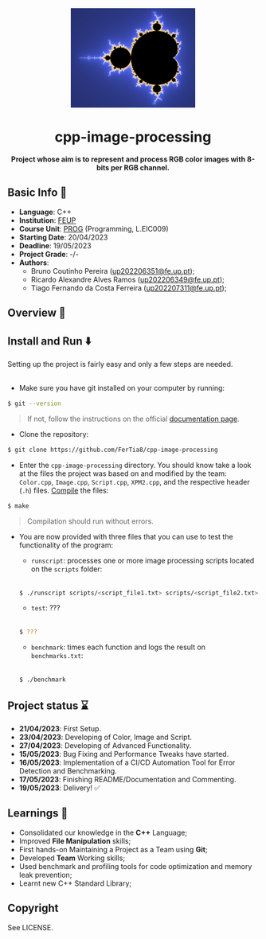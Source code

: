 <div align="center">
  <img src="https://github.com/FerTia8/cpp-image-processing/blob/main/input/mandelbrot.png?raw=true" style="object-fit:contain;weight:200px;height:200px"}>
</div>
<h1 align="center">cpp-image-processing</h1>
<p align="center"><strong>Project whose aim is to represent and process RGB color images with 8-bits per RGB channel.</strong>


## Basic Info 📝
- <b>Language</b>: C++
- <b>Institution</b>: <a href="https://sigarra.up.pt/feup/pt/web_page.inicial">FEUP</a>
- <b>Course Unit</b>: <a href="https://sigarra.up.pt/feup/en/ucurr_geral.ficha_uc_view?pv_ocorrencia_id=501671">PROG</a> (Programming, L.EIC009) 
- <b>Starting Date</b>: 20/04/2023
- <b>Deadline</b>: 19/05/2023
- <b>Project Grade</b>: -/-
- <b>Authors</b>:
  - Bruno Coutinho Pereira (up202206351@fe.up.pt);
  - Ricardo Alexandre Alves Ramos (up202206349@fe.up.pt);
  - Tiago Fernando da Costa Ferreira (up202207311@fe.up.pt);

<h2>Overview 🎯</h2>

<h2>Install and Run ⬇️</h2>
Setting up the project is fairly easy and only a few steps are needed. <br></br>

- Make sure you have git installed on your computer by running:
```sh
$ git --version
```
  > If not, follow the instructions on the official <a href="https://git-scm.com/book/en/v2/Getting-Started-Installing-Git">documentation page</a>. 

- Clone the repository:
```sh
$ git clone https://github.com/FerTia8/cpp-image-processing
```

- Enter the `cpp-image-processing` directory. You should know take a look at the files the project was based on and modified by the team: `Color.cpp`, `Image.cpp`, `Script.cpp`, `XPM2.cpp`, and the respective header (`.h`) files. <a href="https://en.wikipedia.org/wiki/Object_code">Compile</a> the files:
```sh
$ make
```
  > Compilation should run without errors.

- You are now provided with three files that you can use to test the functionality of the program:
  - ```runscript```: processes one or more image processing scripts located on the ```scripts``` folder:<br></br>
  
  ```sh
  $ ./runscript scripts/<script_file1.txt> scripts/<script_file2.txt> (...) 
  ```
  
  - ```test```: ???<br></br>
  ```sh
  $ ???
  ```
  
  - ```benchmark```: times each function and logs the result on ```benchmarks.txt```:<br></br>
  ```sh
  $ ./benchmark
  ```

## Project status ⌛
- <b>21/04/2023</b>: First Setup.
- <b>23/04/2023</b>: Developing of Color, Image and Script.
- <b>27/04/2023</b>: Developing of Advanced Functionality.
- <b>15/05/2023</b>: Bug Fixing and Performance Tweaks have started.
- <b>16/05/2023</b>: Implementation of a CI/CD Automation Tool for Error Detection and Benchmarking.
- <b>17/05/2023</b>: Finishing README/Documentation and Commenting.
- <b>19/05/2023</b>: Delivery! ✅

## Learnings 📖
- Consolidated our knowledge in the <b>C++</b> Language;
- Improved <b>File Manipulation</b> skills;
- First hands-on Maintaining a Project as a Team using <b>Git</b>;
- Developed <b>Team</b> Working skills;
- Used benchmark and profiling tools for code optimization and memory leak prevention;
- Learnt new C++ Standard Library;

<h2>Copyright</h2>

See LICENSE.
